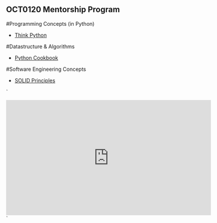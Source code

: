 ## OCT0120 Mentorship Program 

#Programming Concepts (in Python)
- [Think Python](https://drive.google.com/file/d/1RJFkkddjcoptoviAeCYWfkBsMHvaiMpH/view?usp=sharing)


#Datastructure & Algorithms
- [Python Cookbook](https://drive.google.com/file/d/16MpU4hgZ3oMcTQBuGnqAGlgQqHINW8dy/view)


#Software Engineering Concepts
- [SOLID Principles](https://www.youtube.com/playlist?list=PLnqAlQ9hFYdflFSS4NigVB7aSoYPNwHTL)


`
<iframe width="560" height="315" src="https://www.youtube.com/embed/17vTLSkXTOo" frameborder="0" allow="accelerometer; autoplay; clipboard-write; encrypted-media; gyroscope; picture-in-picture" allowfullscreen></iframe>
`
